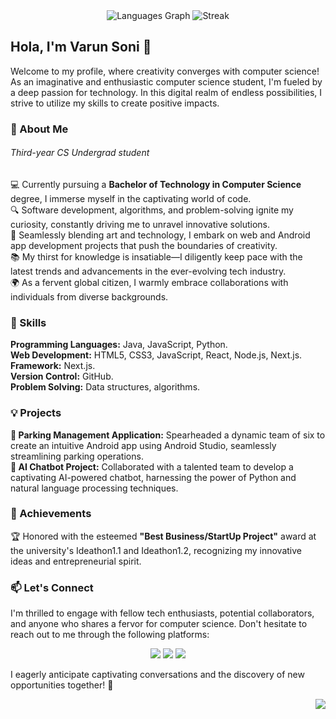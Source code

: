 <div align="center">
  <img src="https://github-readme-stats.vercel.app/api/top-langs/?username=VarunSoni1001&theme=dracula&show_icons=true&hide_border=true&layout=compact" alt="Languages Graph"/>
  <img src="https://github-readme-streak-stats.herokuapp.com/?user=VarunSoni1001&theme=dracula&hide_border=true" alt="Streak"  />
<!--   <img src="https://github-readme-stats.vercel.app/api?username=VarunSoni1001&theme=dracula&show_icons=true&hide_border=true&count_private=false" alt="Stats"  /> -->
</div>

<h2>Hola, I'm <b>Varun Soni</b> 👋</h2>

<p>Welcome to my profile, where creativity converges with computer science! As an imaginative and enthusiastic computer science student, I'm fueled by a deep passion for technology. In this digital realm of endless possibilities, I strive to utilize my skills to create positive impacts.
</p>

<h3>🌱 About Me</h3>
<h6>Third-year CS Undergrad student</h6>
<p>
💻 Currently pursuing a <b>Bachelor of Technology in Computer Science</b> degree, I immerse myself in the captivating world of code.<br>
🔍 Software development, algorithms, and problem-solving ignite my curiosity, constantly driving me to unravel innovative solutions.<br>
🎨 Seamlessly blending art and technology, I embark on web and Android app development projects that push the boundaries of creativity.<br>
📚 My thirst for knowledge is insatiable—I diligently keep pace with the latest trends and advancements in the ever-evolving tech industry.<br>
🌍 As a fervent global citizen, I warmly embrace collaborations with individuals from diverse backgrounds.
</p>

<h3>💼 Skills</h3>

<p>
<b>Programming Languages:</b> Java, JavaScript, Python.<br>
<b>Web Development:</b> HTML5, CSS3, JavaScript, React, Node.js, Next.js.<br>
<b>Framework:</b> Next.js.<br>
<b>Version Control:</b> GitHub.<br>
<b>Problem Solving:</b> Data structures, algorithms.
</p>

<h3>💡 Projects</h3>

<p>
<b>📱 Parking Management Application:</b> Spearheaded a dynamic team of six to create an intuitive Android app using Android Studio, seamlessly streamlining parking operations.<br>
<b>🤖 AI Chatbot Project:</b> Collaborated with a talented team to develop a captivating AI-powered chatbot, harnessing the power of Python and natural language processing techniques.
</p>

<h3>🌟 Achievements</h3>

<p>
🏆 Honored with the esteemed <b>"Best Business/StartUp Project"</b> award at the university's Ideathon1.1 and Ideathon1.2, recognizing my innovative ideas and entrepreneurial spirit.
</p>

<h3>📫 Let's Connect</h3>

<p>
I'm thrilled to engage with fellow tech enthusiasts, potential collaborators, and anyone who shares a fervor for computer science. Don't hesitate to reach out to me through the following platforms:
</p>
<p align="center">
<a href="https://twitter.com/Varunsoni1001"><img src="https://img.shields.io/badge/Twitter-100000?style=for-the-badge&logo=X&logoColor=white"></a>
<a href="https://www.linkedin.com/in/varunsoni1001"><img src="https://img.shields.io/badge/LinkedIn-0077B5?style=for-the-badge&logo=linkedin&logoColor=white"></a>
<a href="https://github.com/VarunSoni1001"><img src="https://img.shields.io/badge/GitHub-100000?style=for-the-badge&logo=github&logoColor=white"></a>
</p>
<p>
I eagerly anticipate captivating conversations and the discovery of new opportunities together! 🚀
</p>

<img align="right" src="https://komarev.com/ghpvc/?username=VarunSoni1001&style=flat&label=Profile+Views&color=blue"/>
